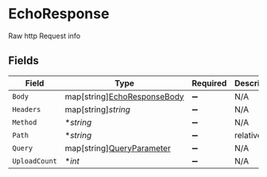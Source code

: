 # EchoResponse

Raw http Request info


## Fields

| Field                                                                  | Type                                                                   | Required                                                               | Description                                                            |
| ---------------------------------------------------------------------- | ---------------------------------------------------------------------- | ---------------------------------------------------------------------- | ---------------------------------------------------------------------- |
| `Body`                                                                 | map[string][EchoResponseBody](../../models/shared/echoresponsebody.md) | :heavy_minus_sign:                                                     | N/A                                                                    |
| `Headers`                                                              | map[string]*string*                                                    | :heavy_minus_sign:                                                     | N/A                                                                    |
| `Method`                                                               | **string*                                                              | :heavy_minus_sign:                                                     | N/A                                                                    |
| `Path`                                                                 | **string*                                                              | :heavy_minus_sign:                                                     | relativePath                                                           |
| `Query`                                                                | map[string][QueryParameter](../../models/shared/queryparameter.md)     | :heavy_minus_sign:                                                     | N/A                                                                    |
| `UploadCount`                                                          | **int*                                                                 | :heavy_minus_sign:                                                     | N/A                                                                    |